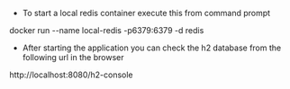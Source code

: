 
* To start a local redis container execute this from command prompt

docker run --name local-redis -p6379:6379 -d redis

* After starting the application you can check the h2 database from the following url in the browser

http://localhost:8080/h2-console 

